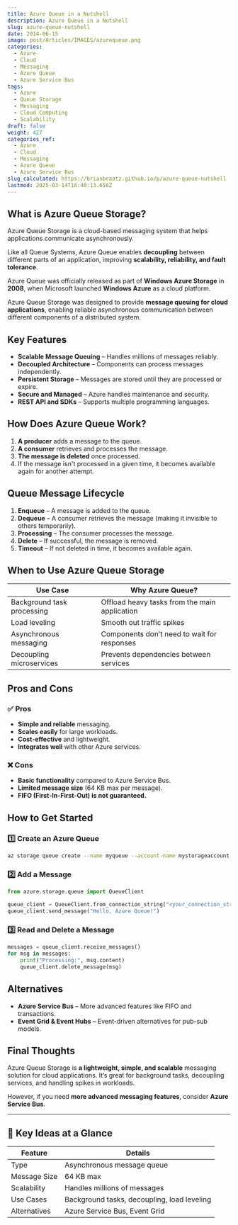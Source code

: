 ```yaml
---
title: Azure Queue in a Nutshell
description: Azure Queue in a Nutshell
slug: azure-queue-nutshell
date: 2014-06-15
image: post/Articles/IMAGES/azurequeue.png
categories:
  - Azure
  - Cloud
  - Messaging
  - Azure Queue
  - Azure Service Bus
tags:
  - Azure
  - Queue Storage
  - Messaging
  - Cloud Computing
  - Scalability
draft: false
weight: 427
categories_ref:
  - Azure
  - Cloud
  - Messaging
  - Azure Queue
  - Azure Service Bus
slug_calculated: https://brianbraatz.github.io/p/azure-queue-nutshell
lastmod: 2025-03-14T16:40:13.656Z
---
```

## What is Azure Queue Storage?

Azure Queue Storage is a cloud-based messaging system that helps applications communicate asynchronously.

Like all Queue Systems, Azure Queue enables **decoupling** between different parts of an application, improving **scalability, reliability, and fault tolerance**.

Azure Queue was officially released as part of **Windows Azure Storage** in **2008**, when Microsoft launched **Windows Azure** as a cloud platform.

Azure Queue Storage was designed to provide **message queuing for cloud applications**, enabling reliable asynchronous communication between different components of a distributed system.

<!-- This makes it a great solution for handling background jobs, processing requests, and managing workload distribution efficiently. -->

## Key Features

* **Scalable Message Queuing** – Handles millions of messages reliably.
* **Decoupled Architecture** – Components can process messages independently.
* **Persistent Storage** – Messages are stored until they are processed or expire.
* **Secure and Managed** – Azure handles maintenance and security.
* **REST API and SDKs** – Supports multiple programming languages.

## How Does Azure Queue Work?

1. **A producer** adds a message to the queue.
2. **A consumer** retrieves and processes the message.
3. **The message is deleted** once processed.
4. If the message isn't processed in a given time, it becomes available again for another attempt.

## Queue Message Lifecycle

1. **Enqueue** – A message is added to the queue.
2. **Dequeue** – A consumer retrieves the message (making it invisible to others temporarily).
3. **Processing** – The consumer processes the message.
4. **Delete** – If successful, the message is removed.
5. **Timeout** – If not deleted in time, it becomes available again.

## When to Use Azure Queue Storage

| Use Case                   | Why Azure Queue?                              |
| -------------------------- | --------------------------------------------- |
| Background task processing | Offload heavy tasks from the main application |
| Load leveling              | Smooth out traffic spikes                     |
| Asynchronous messaging     | Components don’t need to wait for responses   |
| Decoupling microservices   | Prevents dependencies between services        |

## Pros and Cons

### ✅ Pros

* **Simple and reliable** messaging.
* **Scales easily** for large workloads.
* **Cost-effective** and lightweight.
* **Integrates well** with other Azure services.

### ❌ Cons

* **Basic functionality** compared to Azure Service Bus.
* **Limited message size** (64 KB max per message).
* **FIFO (First-In-First-Out) is not guaranteed.**

## How to Get Started

### 1️⃣ Create an Azure Queue

```bash
az storage queue create --name myqueue --account-name mystorageaccount
```

### 2️⃣ Add a Message

```python
from azure.storage.queue import QueueClient

queue_client = QueueClient.from_connection_string("<your_connection_string>", "myqueue")
queue_client.send_message("Hello, Azure Queue!")
```

### 3️⃣ Read and Delete a Message

```python
messages = queue_client.receive_messages()
for msg in messages:
    print("Processing:", msg.content)
    queue_client.delete_message(msg)
```

## Alternatives

* **Azure Service Bus** – More advanced features like FIFO and transactions.
* **Event Grid & Event Hubs** – Event-driven alternatives for pub-sub models.

## Final Thoughts

Azure Queue Storage is **a lightweight, simple, and scalable** messaging solution for cloud applications. It’s great for background tasks, decoupling services, and handling spikes in workloads.

However, if you need **more advanced messaging features**, consider **Azure Service Bus**.

***

## 🔑 Key Ideas at a Glance

| Feature      | Details                                     |
| ------------ | ------------------------------------------- |
| Type         | Asynchronous message queue                  |
| Message Size | 64 KB max                                   |
| Scalability  | Handles millions of messages                |
| Use Cases    | Background tasks, decoupling, load leveling |
| Alternatives | Azure Service Bus, Event Grid               |

<!-- Azure Queue Storage keeps your app **reliable, scalable, and flexible**. If you need a simple, cost-effective way to pass messages, **this is it!** 🚀
 -->
